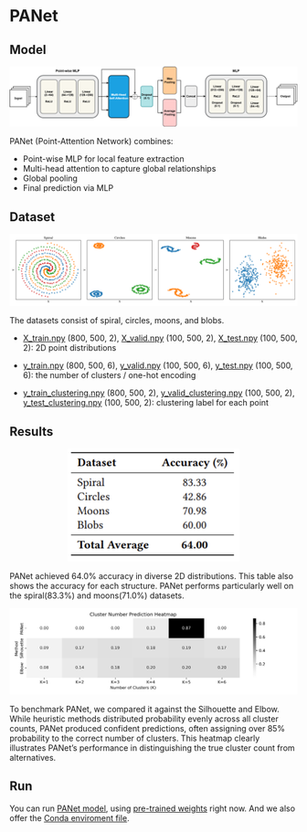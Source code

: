 # PANet


## Model
![PANet Architecture](./images/Framework.png)


PANet (Point-Attention Network) combines:
- Point-wise MLP for local feature extraction
- Multi-head attention to capture global relationships
- Global pooling
- Final prediction via MLP


## Dataset
![PANet Dataset](./images/dataset_samples.png)


The datasets consist of spiral, circles, moons, and blobs.

- [X_train.npy](./datasets/X_train.npy) (800, 500, 2), [X_valid.npy](./datasets/X_valid.npy) (100, 500, 2), [X_test.npy](./datasets/X_test.npy) (100, 500, 2): 2D point distributions

- [y_train.npy](./datasets/y_train.npy) (800, 500, 6), [y_valid.npy](./datasets/y_valid.npy) (100, 500, 6), [y_test.npy](./datasets/y_test.npy) (100, 500, 6): the number of clusters / one-hot encoding

- [y_train_clustering.npy](./datasets/y_train_clustering.npy) (800, 500, 2), [y_valid_clustering.npy](./datasets/y_valid_clustering.npy) (100, 500, 2), [y_test_clustering.npy](./datasets/y_test_clustering.npy) (100, 500, 2): clustering label for each point


## Results
<p align="center">
  <img src="./images/accuracy_table.png" width="300"/>
</p>


PANet achieved 64.0% accuracy in diverse 2D distributions. This table also shows the accuracy for each structure. PANet performs particularly well on the spiral(83.3%) and moons(71.0%) datasets.


![PANet Heatmap](./images/compare_heatmap.png)


To benchmark PANet, we compared it against the Silhouette and  Elbow. While heuristic methods distributed probability evenly across all cluster counts, PANet produced confident predictions, often assigning over 85% probability to the correct number of clusters. This heatmap clearly illustrates PANet’s performance in distinguishing the true cluster count from alternatives.


## Run

You can run [PANet model](./model.py), using [pre-trained weights](./PANet.pt) right now. And we also offer the [Conda enviroment file](./environment.yml).
